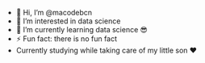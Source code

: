 - 👋 Hi, I’m @macodebcn
- 👀 I’m interested in data science
- 🌱 I’m currently learning data science 😎
- ⚡ Fun fact: there is no fun fact
- Currently studying while taking care of my little son ❤️

<!---
macodebcn/macodebcn is a ✨ special ✨ repository because its `README.md` (this file) appears on your GitHub profile.
You can click the Preview link to take a look at your changes.
--->
